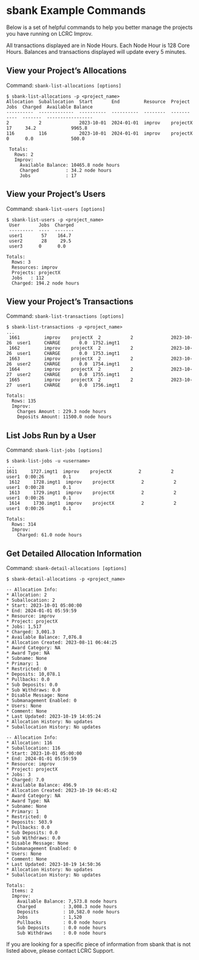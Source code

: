 # sbank Example Commands

Below is a set of helpful commands to help you better manage the projects you have running on LCRC Improv.

All transactions displayed are in Node Hours. Each Node Hour is 128 Core Hours. Balances and transactions displayed will update every 5 minutes.

## View your Project’s Allocations
Command: `sbank-list-allocations [options]`

```
$ sbank-list-allocations -p <project_name>
Allocation  Suballocation  Start       End         Resource  Project  Jobs  Charged  Available Balance
----------  -------------  ----------  ----------  --------  -------  ----  -------  -----------------
2           2              2023-10-01  2024-01-01  improv    projectX    17     34.2             9965.8
116         116            2023-10-01  2024-01-01  improv    projectX     0      0.0              500.0

 Totals:
   Rows: 2
   Improv:
     Available Balance: 10465.8 node hours
     Charged          : 34.2 node hours
     Jobs             : 17
```

## View your Project’s Users
Command: `sbank-list-users [options]`

```
$ sbank-list-users -p <project_name>
 User       Jobs  Charged
 ---------  ----  -------
 user1       57    164.7
 user2       28     29.5
 user3      0      0.0

Totals:
  Rows: 3
  Resources: improv
  Projects: projectX
  Jobs   : 112
  Charged: 194.2 node hours
```

## View your Project’s Transactions
Command: `sbank-list-transactions [options]`

```
$ sbank-list-transactions -p <project_name>
...
 1661         improv    projectX  2           2              2023-10-26  user1     CHARGE       0.0  1752.imgt1
 1662         improv    projectX  2           2              2023-10-26  user1     CHARGE       0.0  1753.imgt1
 1663         improv    projectX  2           2              2023-10-26  user2     CHARGE       0.0  1754.imgt1
 1664         improv    projectX  2           2              2023-10-27  user2     CHARGE       0.0  1755.imgt1
 1665         improv    projectX  2           2              2023-10-27  user1     CHARGE       0.0  1756.imgt1

Totals:
  Rows: 135
  Improv:
    Charges Amount : 229.3 node hours
    Deposits Amount: 11500.0 node hours
```

## List Jobs Run by a User
Command: `sbank-list-jobs [options]`

```
$ sbank-list-jobs -u <username>
...
1611     1727.imgt1  improv    projectX          2           2              user1  0:00:26       0.1
 1612     1728.imgt1  improv    projectX          2           2              user1  0:00:28       0.1
 1613     1729.imgt1  improv    projectX          2           2              user1  0:00:26       0.1
 1614     1730.imgt1  improv    projectX          2           2              user1  0:00:26       0.1

Totals:
  Rows: 314
  Improv:
    Charged: 61.0 node hours
```

## Get Detailed Allocation Information
Command: `sbank-detail-allocations [options]`

```
$ sbank-detail-allocations -p <project_name>

-- Allocation Info:
* Allocation: 2
* Suballocation: 2
* Start: 2023-10-01 05:00:00
* End: 2024-01-01 05:59:59
* Resource: improv
* Project: projectX
* Jobs: 1,517
* Charged: 3,001.3
* Available Balance: 7,076.8
* Allocation Created: 2023-08-11 06:44:25
* Award Category: NA
* Award Type: NA
* Subname: None
* Primary: 1
* Restricted: 0
* Deposits: 10,078.1
* Pullbacks: 0.0
* Sub Deposits: 0.0
* Sub Withdraws: 0.0
* Disable Message: None
* Submanagement Enabled: 0
* Users: None
* Comment: None
* Last Updated: 2023-10-19 14:05:24
* Allocation History: No updates
* Suballocation History: No updates

-- Allocation Info:
* Allocation: 116
* Suballocation: 116
* Start: 2023-10-01 05:00:00
* End: 2024-01-01 05:59:59
* Resource: improv
* Project: projectX
* Jobs: 3
* Charged: 7.0
* Available Balance: 496.9
* Allocation Created: 2023-10-19 04:45:42
* Award Category: NA
* Award Type: NA
* Subname: None
* Primary: 1
* Restricted: 0
* Deposits: 503.9
* Pullbacks: 0.0
* Sub Deposits: 0.0
* Sub Withdraws: 0.0
* Disable Message: None
* Submanagement Enabled: 0
* Users: None
* Comment: None
* Last Updated: 2023-10-19 14:50:36
* Allocation History: No updates
* Suballocation History: No updates

Totals:
  Items: 2
  Improv:
    Available Balance: 7,573.8 node hours
    Charged          : 3,008.3 node hours
    Deposits         : 10,582.0 node hours
    Jobs             : 1,520
    Pullbacks        : 0.0 node hours
    Sub Deposits     : 0.0 node hours
    Sub Withdraws    : 0.0 node hours
```

If you are looking for a specific piece of information from sbank that is not listed above, please contact LCRC Support.

